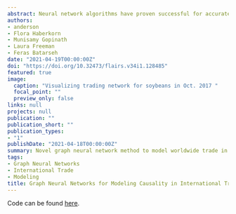 ```yaml
---
abstract: Neural network algorithms have proven successful for accurate classifications in many domains such as image recognition and semantic parsing. However, they have long suffered from the lack of ability to measure causality, predict outliers effectively, or provide explainability relevant to the application domain. In this paper we introduce a method that measures causal scenarios during outlier events using neural networks&#58; Artificial Intelligence Network Explanation of Trade (AINET). AINET tailors AI techniques specifically for bilateral trade modeling. Datasets with network-like structures (such as global trade, social networks, or city traffic) can benefit from Graph Neural Networks (GNNs) modeling and structural power. These network-based models (i.e. GNNs) empower policy makers with an understanding of the fast-paced shifts in trade flows around the world due to outlier events such as increased tariffs, natural disasters, embargoes, pandemics, or trade wars. Our work is at the intersection of GNNs' optimization, causality, and their proper application to trade. AINET results are presented with an overall test mean absolute percentage error (MAPE) of 28%, demonstrating the efficacy and potential of harnessing this method.
authors:
- anderson
- Flora Haberkorn
- Munisamy Gopinath
- Laura Freeman
- Feras Batarseh
date: "2021-04-19T00:00:00Z"
doi: "https://doi.org/10.32473/flairs.v34i1.128485"
featured: true
image:
  caption: "Visualizing trading network for soybeans in Oct. 2017 "
  focal_point: ""
  preview_only: false
links: null
projects: null
publication: ""
publication_short: ""
publication_types:
- "1"
publishDate: "2021-04-18T00:00:00Z"
summary: Novel graph neural network method to model worldwide trade in the context of a network graph to predict trade unit value.
tags:
- Graph Neural Networks
- International Trade
- Modeling
title: Graph Neural Networks for Modeling Causality in International Trade
---
```


Code can be found [here](https://github.com/AndersonMonken/AINET-GNN-Trade21).